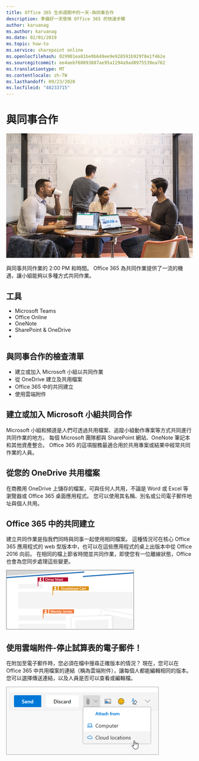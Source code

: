 ```yaml
---
title: Office 365 生命週期中的一天-與同事合作
description: 準備好一天使用 Office 365 的快速步驟
author: karuanag
ms.author: karuanag
ms.date: 02/01/2019
ms.topic: how-to
ms.service: sharepoint online
ms.openlocfilehash: 029901ea81be9b649ee9e928591b929f8e1f462e
ms.sourcegitcommit: ee4aebf60893887ae95a1294a9ad8975539ea762
ms.translationtype: MT
ms.contentlocale: zh-TW
ms.lasthandoff: 09/23/2020
ms.locfileid: "48233715"
---
```

# <a name="collaborating-with-colleagues"></a>與同事合作

![上路程視覺](media/ditl_collab.png)

與同事共同作業的 2:00 PM 和時間。 Office 365 為共同作業提供了一流的機遇，讓小組能夠以多種方式共同作業。 

## <a name="tools"></a>工具
- Microsoft Teams
- Office Online
- OneNote
- SharePoint & OneDrive
- 
## <a name="checklist-for-collaborating-with-colleagues"></a>與同事合作的檢查清單
- 建立或加入 Microsoft 小組以共同作業
- 從 OneDrive 建立及共用檔案 
- Office 365 中的共同建立 
- 使用雲端附件

## <a name="create-or-join-a-microsoft-team-for-collaboration"></a>建立或加入 Microsoft 小組共同合作

Microsoft 小組和頻道是人們可透過共用檔案、追蹤小組動作專案等方式共同進行共同作業的地方。 每個 Microsoft 團隊都與 SharePoint 網站、OneNote 筆記本和其他資產整合。 Office 365 的這項服務最適合用於共用專案或結果中經常共同作業的人員。 

## <a name="share-files-from-your-onedrive"></a>從您的 OneDrive 共用檔案
在商務用 OneDrive 上儲存的檔案，可與任何人共用，不論是 Word 或 Excel 等瀏覽器或 Office 365 桌面應用程式。 您可以使用其名稱、別名或公司電子郵件地址與個人共用。 

## <a name="co-create-in-office-365"></a>Office 365 中的共同建立
建立共同作業是指我們同時與同事一起使用相同檔案。 這種情況可在核心 Office 365 應用程式的 web 型版本中，也可以在這些應用程式的桌上出版本中從 Office 2016 向前。  在相同的檔上節省時間並共同作業，即使您有一位離線狀態，Office 也會為您同步處理這些變更。 

![Word 中的共同撰寫作者](media/ditl_coauth.png)

## <a name="use-cloud-attachments---stop-emailing-that-spreadsheet"></a>使用雲端附件-停止試算表的電子郵件！
在附加至電子郵件時，您必須在檔中搜尋正確版本的情況？ 現在，您可以在 Office 365 中共用檔案的連結（稱為雲端附件），讓每個人都能編輯相同的版本。  您可以選擇傳送連結，以及人員是否可以查看或編輯檔。 

![雲端附件](media/ditl_cloudattach.png)

